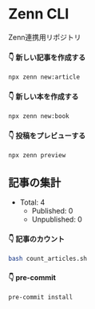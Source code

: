 # Zenn CLI
Zenn連携用リポジトリ

#### 👇  新しい記事を作成する

```bash
npx zenn new:article
```

#### 👇  新しい本を作成する

```bash
npx zenn new:book
```

#### 👇  投稿をプレビューする

```bash
npx zenn preview
```

## 記事の集計

- Total: 4
  - Published: 0
  - Unpublished: 0

#### 👇  記事のカウント

```bash
bash count_articles.sh
```

#### 👇  pre-commit

```bash
pre-commit install
```
